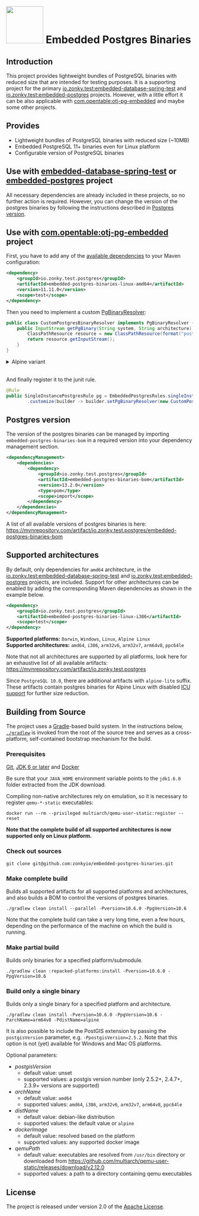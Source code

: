 # <img src="zonky.jpg" height="100"> Embedded Postgres Binaries

## Introduction

This project provides lightweight bundles of PostgreSQL binaries with reduced size that are intended for testing purposes.
It is a supporting project for the primary [io.zonky.test:embedded-database-spring-test](https://github.com/zonkyio/embedded-database-spring-test) and [io.zonky.test:embedded-postgres](https://github.com/zonkyio/embedded-postgres) projects.
However, with a little effort it can be also applicable with [com.opentable:otj-pg-embedded](https://github.com/opentable/otj-pg-embedded) and maybe some other projects. 

## Provides

* Lightweight bundles of PostgreSQL binaries with reduced size (~10MB)
* Embedded PostgreSQL 11+ binaries even for Linux platform
* Configurable version of PostgreSQL binaries

## Use with [embedded-database-spring-test](https://github.com/zonkyio/embedded-database-spring-test) or [embedded-postgres](https://github.com/zonkyio/embedded-postgres) project

All necessary dependencies are already included in these projects, so no further action is required.
However, you can change the version of the postgres binaries by following the instructions described in [Postgres version](#postgres-version).

## Use with [com.opentable:otj-pg-embedded](https://github.com/opentable/otj-pg-embedded) project

First, you have to add any of the [available dependencies](https://mvnrepository.com/artifact/io.zonky.test.postgres) to your Maven configuration:

```xml
<dependency>
    <groupId>io.zonky.test.postgres</groupId>
    <artifactId>embedded-postgres-binaries-linux-amd64</artifactId>
    <version>11.11.0</version>
    <scope>test</scope>
</dependency>
```

Then you need to implement a custom [PgBinaryResolver](https://github.com/opentable/otj-pg-embedded/blob/master/src/main/java/com/opentable/db/postgres/embedded/PgBinaryResolver.java): 
```java
public class CustomPostgresBinaryResolver implements PgBinaryResolver {
    public InputStream getPgBinary(String system, String architecture) throws IOException {
        ClassPathResource resource = new ClassPathResource(format("postgres-%s-%s.txz", system, architecture));
        return resource.getInputStream();
    }
}
```

<details>
  <summary>Alpine variant</summary>
  
  ```java
  public class CustomPostgresBinaryResolver implements PgBinaryResolver {
      public InputStream getPgBinary(String system, String architecture) throws IOException {
          ClassPathResource resource = new ClassPathResource(format("postgres-%s-%s-alpine_linux.txz", system, architecture));
          return resource.getInputStream();
      }
  }
  ```

</details><br/>

And finally register it to the junit rule.

```java
@Rule
public SingleInstancePostgresRule pg = EmbeddedPostgresRules.singleInstance()
        .customize(builder -> builder.setPgBinaryResolver(new CustomPostgresBinaryResolver()));
```

## Postgres version

The version of the postgres binaries can be managed by importing `embedded-postgres-binaries-bom` in a required version into your dependency management section.

```xml
<dependencyManagement>
    <dependencies>
        <dependency>
            <groupId>io.zonky.test.postgres</groupId>
            <artifactId>embedded-postgres-binaries-bom</artifactId>
            <version>13.2.0</version>
            <type>pom</type>
            <scope>import</scope>
        </dependency>
    </dependencies>
</dependencyManagement>
```

A list of all available versions of postgres binaries is here: https://mvnrepository.com/artifact/io.zonky.test.postgres/embedded-postgres-binaries-bom

## Supported architectures

By default, only dependencies for `amd64` architecture, in the [io.zonky.test:embedded-database-spring-test](https://github.com/zonkyio/embedded-database-spring-test) and [io.zonky.test:embedded-postgres](https://github.com/zonkyio/embedded-postgres) projects, are included.
Support for other architectures can be enabled by adding the corresponding Maven dependencies as shown in the example below.

```xml
<dependency>
    <groupId>io.zonky.test.postgres</groupId>
    <artifactId>embedded-postgres-binaries-linux-i386</artifactId>
    <scope>test</scope>
</dependency>
```

**Supported platforms:** `Darwin`, `Windows`, `Linux`, `Alpine Linux`  
**Supported architectures:** `amd64`, `i386`, `arm32v6`, `arm32v7`, `arm64v8`, `ppc64le`

Note that not all architectures are supported by all platforms, look here for an exhaustive list of all available artifacts: https://mvnrepository.com/artifact/io.zonky.test.postgres
  
Since `PostgreSQL 10.0`, there are additional artifacts with `alpine-lite` suffix. These artifacts contain postgres binaries for Alpine Linux with disabled [ICU support](https://blog.2ndquadrant.com/icu-support-postgresql-10/) for further size reduction.

## Building from Source
The project uses a [Gradle](http://gradle.org)-based build system. In the instructions
below, [`./gradlew`](http://vimeo.com/34436402) is invoked from the root of the source tree and serves as
a cross-platform, self-contained bootstrap mechanism for the build.

### Prerequisites

[Git](http://help.github.com/set-up-git-redirect), [JDK 6 or later](http://www.oracle.com/technetwork/java/javase/downloads) and [Docker](https://www.docker.com/get-started)

Be sure that your `JAVA_HOME` environment variable points to the `jdk1.6.0` folder
extracted from the JDK download.

Compiling non-native architectures rely on emulation, so it is necessary to register `qemu-*-static` executables:
   
`docker run --rm --privileged multiarch/qemu-user-static:register --reset`

**Note that the complete build of all supported architectures is now supported only on Linux platform.**

### Check out sources
`git clone git@github.com:zonkyio/embedded-postgres-binaries.git`

### Make complete build

Builds all supported artifacts for all supported platforms and architectures, and also builds a BOM to control the versions of postgres binaries.

`./gradlew clean install --parallel -Pversion=10.6.0 -PpgVersion=10.6`

Note that the complete build can take a very long time, even a few hours, depending on the performance of the machine on which the build is running.

### Make partial build

Builds only binaries for a specified platform/submodule.

`./gradlew clean :repacked-platforms:install -Pversion=10.6.0 -PpgVersion=10.6`

### Build only a single binary

Builds only a single binary for a specified platform and architecture.

`./gradlew clean install -Pversion=10.6.0 -PpgVersion=10.6 -ParchName=arm64v8 -PdistName=alpine`

It is also possible to include the PostGIS extension by passing the `postgisVersion` parameter, e.g. `-PpostgisVersion=2.5.2`. Note that this option is not (yet) available for Windows and Mac OS platforms.

Optional parameters:
- *postgisVersion*
  - default value: unset
  - supported values: a postgis version number (only 2.5.2+, 2.4.7+, 2.3.9+ versions are supported)
- *archName*
  - default value: `amd64`
  - supported values: `amd64`, `i386`, `arm32v6`, `arm32v7`, `arm64v8`, `ppc64le`
- *distName*
  - default value: debian-like distribution
  - supported values: the default value or `alpine`
- *dockerImage*
  - default value: resolved based on the platform
  - supported values: any supported docker image
- *qemuPath*
  - default value: executables are resolved from `/usr/bin` directory or downloaded from https://github.com/multiarch/qemu-user-static/releases/download/v2.12.0
  - supported values: a path to a directory containing qemu executables

## License
The project is released under version 2.0 of the [Apache License](http://www.apache.org/licenses/LICENSE-2.0.html).
